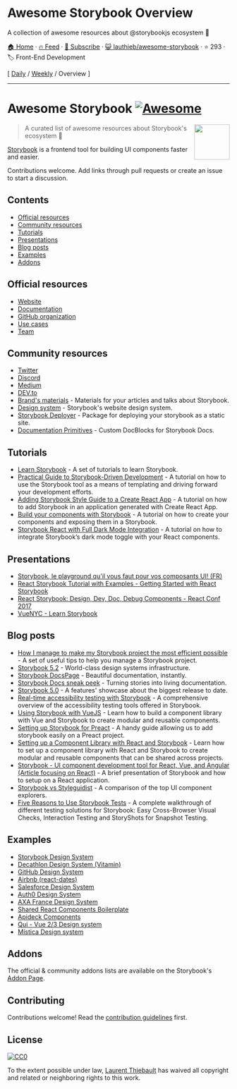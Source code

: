 # Awesome Storybook Overview

A collection of awesome resources about @storybookjs ecosystem 🎨

[🏠 Home](/README.md) · [🔥 Feed](https://www.trackawesomelist.com/lauthieb/awesome-storybook/rss.xml) · [📮 Subscribe](https://trackawesomelist.us17.list-manage.com/subscribe?u=d2f0117aa829c83a63ec63c2f&id=36a103854c) · [😺 lauthieb/awesome-storybook](https://github.com/lauthieb/awesome-storybook) · ⭐ 293 · 🏷️ Front-End Development

[ [Daily](/content/lauthieb/awesome-storybook/README.md) / [Weekly](/content/lauthieb/awesome-storybook/week/README.md) / Overview ]

---

# Awesome Storybook [![Awesome](https://awesome.re/badge.svg)](https://awesome.re)

[<img src="https://github.com/lauthieb/awesome-storybook/raw/master/storybook-logo.svg" align="right" width="80">](https://storybook.js.org)

> A curated list of awesome resources about Storybook's ecosystem :art:

[Storybook](https://storybook.js.org) is a frontend tool for building UI components faster and easier.

Contributions welcome. Add links through pull requests or create an issue to start a discussion.

## Contents

*   [Official resources](#official-resources)
*   [Community resources](#community-resources)
*   [Tutorials](#tutorials)
*   [Presentations](#presentations)
*   [Blog posts](#blog-posts)
*   [Examples](#examples)
*   [Addons](#addons)

## Official resources

*   [Website](https://storybook.js.org)
*   [Documentation](https://storybook.js.org/docs/basics/introduction/)
*   [GitHub organization](https://github.com/storybookjs)
*   [Use cases](https://storybook.js.org/use-cases/)
*   [Team](https://storybook.js.org/team/)

## Community resources

*   [Twitter](https://twitter.com/storybookjs)
*   [Discord](https://discordapp.com/invite/UUt2PJb)
*   [Medium](https://medium.com/storybookjs)
*   [DEV.to](https://dev.to/t/storybook)
*   [Brand's materials](https://github.com/storybookjs/brand) - Materials for your articles and talks about Storybook.
*   [Design system](https://storybooks-official.netlify.com) - Storybook's website design system.
*   [Storybook Deployer](https://github.com/storybookjs/storybook-deployer) - Package for deploying your storybook as a static site.
*   [Documentation Primitives](https://github.com/DAN-AKL/storybook-documentation-primitives) - Custom DocBlocks for Storybook Docs.

## Tutorials

*   [Learn Storybook](https://www.learnstorybook.com/) - A set of tutorials to learn Storybook.
*   [Practical Guide to Storybook-Driven Development](https://dzone.com/articles/practical-guide-to-storybook-driven-development) - A tutorial on how to use the Storybook tool as a means of templating and driving forward your development efforts.
*   [Adding Storybook Style Guide to a Create React App](https://www.youtube.com/watch?v=va-JzrmaiUM) - A tutorial on how to add Storybook in an application generated with Create React App.
*   [Build your components with Storybook](https://www.youtube.com/watch?v=_jttw14T52o) - A tutorial on how to create your components and exposing them in a Storybook.
*   [Storybook React with Full Dark Mode Integration](https://davidyeiser.com/tutorials/storybook-react-with-dark-mode) - A tutorial on how to integrate Storybook’s dark mode toggle with your React components.

## Presentations

*   [Storybook, le playground qu'il vous faut pour vos composants UI! (FR)](https://www.youtube.com/watch?v=zMpSwo03aKo)
*   [React Storybook Tutorial with Examples - Getting Started with React Storybook](https://www.youtube.com/watch?v=E2c183LS4lA)
*   [React Storybook: Design, Dev, Doc, Debug Components - React Conf 2017](https://www.youtube.com/watch?v=PF0Vi-iIyoo)
*   [VueNYC - Learn Storybook](https://www.youtube.com/watch?v=XN398jfTwQI)

## Blog posts

*   [How I manage to make my Storybook project the most efficient possible](https://dev.to/loicgoyet/how-i-manage-to-make-my-storybook-project-the-most-efficient-possible-2d8o) - A set of useful tips to help you manage a Storybook project.
*   [Storybook 5.2](https://medium.com/storybookjs/storybook-5-2-794958b9b111) - World-class design systems infrastructure.
*   [Storybook DocsPage](https://medium.com/storybookjs/storybook-docspage-e185bc3622bf) - Beautiful documentation, instantly.
*   [Storybook Docs sneak peek](https://medium.com/storybookjs/storybook-docs-sneak-peak-5be78445094a) - Turning stories into living documentation.
*   [Storybook 5.0](https://medium.com/storybookjs/storybook-5-0-db1d0f9c83b8) - A features' showcase about the biggest release to date.
*   [Real-time accessibility testing with Storybook](https://medium.com/storybookjs/instant-accessibility-qa-linting-in-storybook-4a474b0f5347) - A comprehensive overview of the accessibility testing tools offered in Storybook.
*   [Using Storybook with VueJS](https://auth0.com/blog/using-storybook-with-vuejs/) - Learn how to build a component library with Vue and Storybook to create modular and reusable components.
*   [Setting up Storybook for Preact](https://www.iamdeveloper.com/posts/setting-up-storybook-for-preact-p5a/) - A handy guide allowing us to add storybook easily on a Preact project.
*   [Setting up a Component Library with React and Storybook](https://auth0.com/blog/setting-up-a-component-library-with-react-and-storybook/) - Learn how to set up a component library with React and Storybook to create modular and reusable components that can be shared across projects.
*   [Storybook - UI component development tool for React, Vue, and Angular (Article focusing on React)](https://dev.to/madhusudhansrinivas/storybook---ui-component-development-tool-for-react-vue-and-angular-article-focusing-on-react-29od) - A brief presentation of Storybook and how to setup on a React application.
*   [Storybook vs Styleguidist](https://blog.hichroma.com/storybook-vs-styleguidist-2bd93d6dcc06) - A comparison of the top UI component explorers.
*   [Five Reasons to Use Storybook Tests](https://spin.atomicobject.com/2017/11/20/storybook-tests-react/) - A complete walkthrough of different testing solutions for Storybook: Easy Cross-Browser Visual Checks, Interaction Testing and StoryShots for Snapshot Testing.

## Examples

*   [Storybook Design System](https://storybooks-official.netlify.com)
*   [Decathlon Design System (Vitamin)](https://decathlon.github.io/vitamin-web)
*   [GitHub Design System](https://primer.github.io/storybook/)
*   [Airbnb (react-dates)](https://airbnb.io/react-dates/)
*   [Salesforce Design System](https://mashmatrix.github.io/react-lightning-design-system/)
*   [Auth0 Design System](https://auth0-cosmos.now.sh/sandbox/)
*   [AXA France Design System](https://axaguildev.github.io/react-toolkit/latest/storybook)
*   [Shared React Components Boilerplate](https://github.com/shared-components/shared-react-components-example)
*   [Apideck Components](https://www.apideck.design/)
*   [Qui - Vue 2/3 Design system](https://github.com/Qvant-lab/qui-max)
*   [Mística Design system](https://mistica-web.vercel.app/?path=/story/welcome-welcome--mistica)

## Addons

The official & community addons lists are available on the Storybook's [Addon Page](https://storybook.js.org/addons/).

## Contributing

Contributions welcome! Read the [contribution guidelines](https://github.com/lauthieb/awesome-storybook/blob/master/README.md/CONTRIBUTING.md) first.

## License

[![CC0](http://mirrors.creativecommons.org/presskit/buttons/88x31/svg/cc-zero.svg)](https://creativecommons.org/publicdomain/zero/1.0/)

To the extent possible under law, [Laurent Thiebault](https://lauthieb.github.io) has waived all copyright and related or neighboring rights to this work.

